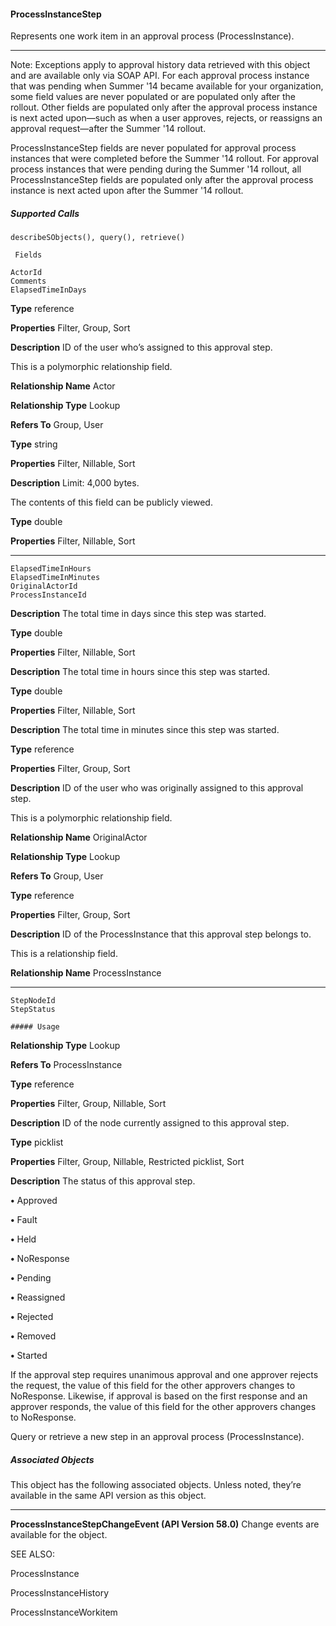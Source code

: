 #### ProcessInstanceStep

Represents one work item in an approval process (ProcessInstance).


-----

Note: Exceptions apply to approval history data retrieved with this object and are available only via SOAP API. For each approval
process instance that was pending when Summer '14 became available for your organization, some field values are never populated
or are populated only after the rollout. Other fields are populated only after the approval process instance is next acted upon—such
as when a user approves, rejects, or reassigns an approval request—after the Summer '14 rollout.

ProcessInstanceStep fields are never populated for approval process instances that were completed before the Summer '14 rollout. For
approval process instances that were pending during the Summer '14 rollout, all ProcessInstanceStep fields are populated only after the
approval process instance is next acted upon after the Summer '14 rollout.

##### Supported Calls
```
describeSObjects(), query(), retrieve()

 Fields

```
```
ActorId
Comments
ElapsedTimeInDays

```

**Type**
reference

**Properties**
Filter, Group, Sort

**Description**
ID of the user who’s assigned to this approval step.

This is a polymorphic relationship field.

**Relationship Name**
Actor

**Relationship Type**
Lookup

**Refers To**
Group, User

**Type**
string

**Properties**
Filter, Nillable, Sort

**Description**
Limit: 4,000 bytes.

The contents of this field can be publicly viewed.

**Type**
double

**Properties**
Filter, Nillable, Sort


-----

```
ElapsedTimeInHours
ElapsedTimeInMinutes
OriginalActorId
ProcessInstanceId

```

**Description**
The total time in days since this step was started.

**Type**
double

**Properties**
Filter, Nillable, Sort

**Description**
The total time in hours since this step was started.

**Type**
double

**Properties**
Filter, Nillable, Sort

**Description**
The total time in minutes since this step was started.

**Type**
reference

**Properties**
Filter, Group, Sort

**Description**
ID of the user who was originally assigned to this approval step.

This is a polymorphic relationship field.

**Relationship Name**
OriginalActor

**Relationship Type**
Lookup

**Refers To**
Group, User

**Type**
reference

**Properties**
Filter, Group, Sort

**Description**
ID of the ProcessInstance that this approval step belongs to.

This is a relationship field.

**Relationship Name**
ProcessInstance


-----

```
StepNodeId
StepStatus

##### Usage

```

**Relationship Type**
Lookup

**Refers To**
ProcessInstance

**Type**
reference

**Properties**
Filter, Group, Nillable, Sort

**Description**
ID of the node currently assigned to this approval step.

**Type**
picklist

**Properties**
Filter, Group, Nillable, Restricted picklist, Sort

**Description**
The status of this approval step.

**•** Approved

**•** Fault

**•** Held

**•** NoResponse

**•** Pending

**•** Reassigned

**•** Rejected

**•** Removed

**•** Started

If the approval step requires unanimous approval and one approver rejects the request, the
value of this field for the other approvers changes to NoResponse. Likewise, if approval is
based on the first response and an approver responds, the value of this field for the other
approvers changes to NoResponse.


Query or retrieve a new step in an approval process (ProcessInstance).

##### Associated Objects

This object has the following associated objects. Unless noted, they’re available in the same API version as this object.


-----

**ProcessInstanceStepChangeEvent (API Version 58.0)**
Change events are available for the object.

SEE ALSO:

ProcessInstance

ProcessInstanceHistory

ProcessInstanceWorkitem
